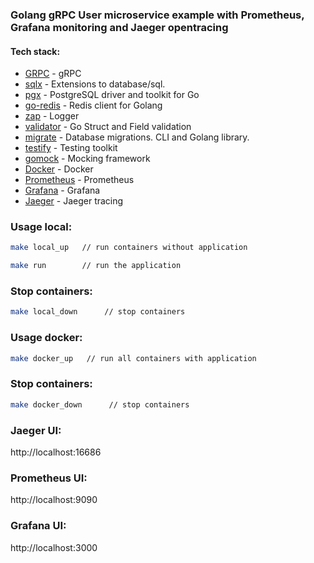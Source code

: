### Golang gRPC User microservice example with Prometheus, Grafana monitoring and Jaeger opentracing

#### Tech stack:
* [GRPC](https://grpc.io/) - gRPC
* [sqlx](https://github.com/jmoiron/sqlx) - Extensions to database/sql.
* [pgx](https://github.com/jackc/pgx) - PostgreSQL driver and toolkit for Go
* [go-redis](https://github.com/go-redis/redis) - Redis client for Golang
* [zap](https://github.com/uber-go/zap) - Logger
* [validator](https://github.com/go-playground/validator) - Go Struct and Field validation
* [migrate](https://github.com/golang-migrate/migrate) - Database migrations. CLI and Golang library.
* [testify](https://github.com/stretchr/testify) - Testing toolkit
* [gomock](https://github.com/golang/mock) - Mocking framework
* [Docker](https://www.docker.com/) - Docker
* [Prometheus](https://prometheus.io/) - Prometheus
* [Grafana](https://grafana.com/) - Grafana
* [Jaeger](https://www.jaegertracing.io/) - Jaeger tracing

### Usage local:
```bash
make local_up   // run containers without application
```
```bash
make run        // run the application
```
### Stop containers:
```bash
make local_down      // stop containers
```

### Usage docker:
```bash
make docker_up   // run all containers with application
```

### Stop containers:
```bash
make docker_down      // stop containers
```

### Jaeger UI:

http://localhost:16686

### Prometheus UI:

http://localhost:9090

### Grafana UI:

http://localhost:3000